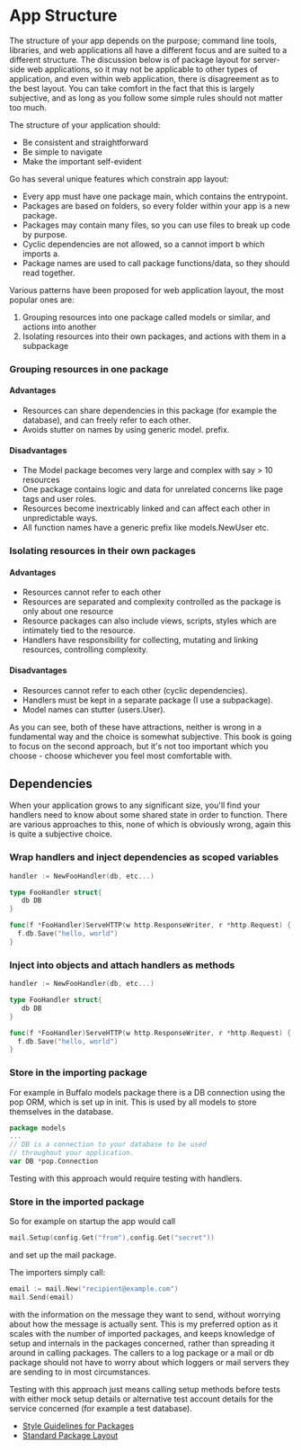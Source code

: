 # App Structure

The structure of your app depends on the purpose; command line tools, libraries, and web applications all have a different focus and are suited to a different structure. The discussion below is of package layout for server-side web applications, so it may not be applicable to other types of application, and even within web application, there is disagreement as to the best layout. You can take comfort in the fact that this is largely subjective, and as long as you follow some simple rules should not matter too much. 

The structure of your application should:

* Be consistent and straightforward 
* Be simple to navigate 
* Make the important self-evident 

Go has several unique features which constrain app layout:

* Every app must have one package main, which contains the entrypoint. 
* Packages are based on folders, so every folder within your app is a new package. 
* Packages may contain many files, so you can use files to break up code by purpose.
* Cyclic dependencies are not allowed, so a cannot import b which imports a.
* Package names are used to call package functions/data, so they should read together. 

Various patterns have been proposed for web application layout, the most popular ones are:

1. Grouping resources into one package called models or similar, and actions into another 
2. Isolating resources into their own packages, and actions with them in a subpackage 


### Grouping resources in one package 


#### Advantages
* Resources can share dependencies in this package (for example the database), and can freely refer to each other. 
* Avoids stutter on names by using generic model. prefix. 

#### Disadvantages
* The Model package becomes very large and complex with say > 10 resources 
* One package contains logic and data for unrelated concerns like page tags and user roles. 
* Resources become inextricably linked and can affect each other in unpredictable ways. 
* All function names have a generic prefix like models.NewUser etc. 


### Isolating resources in their own packages 

#### Advantages
* Resources cannot refer to each other 
* Resources are separated and complexity controlled as the package is only about one resource
* Resource packages can also include views, scripts, styles which are intimately tied to the resource. 
* Handlers have responsibility for collecting, mutating and linking resources, controlling complexity. 


#### Disadvantages
* Resources cannot refer to each other (cyclic dependencies). 
* Handlers must be kept in a separate package (I use a subpackage). 
* Model names can stutter (users.User). 

As you can see, both of these have attractions, neither is wrong in a fundamental way and the choice is somewhat subjective. This book is going to focus on the second approach, but it's not too important which you choose - choose whichever you feel most comfortable with. 


## Dependencies 

When your application grows to any significant size, you'll find your handlers need to know about some shared state in order to function. There are various approaches to this, none of which is obviously wrong, again this is quite a subjective choice. 


### Wrap handlers and inject dependencies as scoped variables 

```go
handler := NewFooHandler(db, etc...)

type FooHandler struct{
   db DB
}

func(f *FooHandler)ServeHTTP(w http.ResponseWriter, r *http.Request) {
  f.db.Save("hello, world") 
}
```


### Inject into objects and attach handlers as methods

```go
handler := NewFooHandler(db, etc...)

type FooHandler struct{
   db DB
}

func(f *FooHandler)ServeHTTP(w http.ResponseWriter, r *http.Request) {
  f.db.Save("hello, world") 
}
```


### Store in the importing package

For example in Buffalo models package there is a DB connection using the pop ORM, which is set up in init. This is used by all models to store themselves in the database. 

```go
package models
...
// DB is a connection to your database to be used
// throughout your application.
var DB *pop.Connection
```

Testing with this approach would require testing with handlers. 

### Store in the imported package

So for example on startup the app would call 

```go
mail.Setup(config.Get("from"),config.Get("secret"))
```

and set up the mail package. 

The importers simply call:

```go
email := mail.New("recipient@example.com")
mail.Send(email)
```

with the information on the message they want to send, without worrying about how the message is actually sent. This is my preferred option as it scales with the number of imported packages, and keeps knowledge of setup and internals in the packages concerned, rather than spreading it around in calling packages. The callers to a log package or a mail or db package should not have to worry about which loggers or mail servers they are sending to in most circumstances. 

Testing with this approach just means calling setup methods before tests with either mock setup details or alternative test account details for the service concerned (for example a test database).



* [Style Guidelines for Packages](https://rakyll.org/style-packages/)
* [Standard Package Layout ](https://medium.com/@benbjohnson/standard-package-layout-7cdbc8391fc1#.k8xq7h19a)